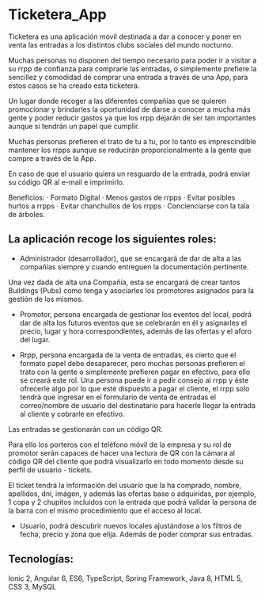 # Ticketera_App

Ticketera es una aplicación móvil destinada a dar a conocer y poner en venta las entradas a los distintos clubs sociales del mundo nocturno.

Muchas personas no disponen del tiempo necesario para poder ir a visitar a su rrpp de confianza para comprarle las entradas, o simplemente prefiere la sencillez y comodidad de comprar una entrada a través de una App, para estos casos se ha creado esta ticketera.

Un lugar donde recoger a las diferentes compañías que se quieren promocionar y brindarles la oportunidad de darse a conocer a mucha más gente y poder reducir gastos ya que los rrpp dejarán de ser tan importantes aunque si tendrán un papel que cumplir.

Muchas personas prefieren el trato de tu a tu, por lo tanto es imprescindible mantener los rrpps aunque se reducirán proporcionalmente a la gente que compre a través de la App.

En caso de que el usuario quiera un resguardo de la entrada, podrá enviar su código QR al e-mail e imprimirlo.

Beneficios:
	· Formato Digital
	· Menos gastos de rrpps
	· Evitar posibles hurtos a rrpps
	· Evitar chanchullos de los rrpps
	· Concienciarse con la tala de árboles.


La aplicación recoge los siguientes roles:
-------------------------------------------
- Administrador (desarrollador), que se encargará de dar de alta a las compañías siempre y cuando entreguen la documentación pertinente.

Una vez dada de alta una Compañía, esta se encargará de crear tantos Buildings (Pubs) como tenga y asociarles los promotores asignados para la gestión de los mismos.

- Promotor, persona encargada de gestionar los eventos del local, podrá dar de alta los futuros eventos que se celebrarán en él y asignarles el precio, lugar y hora correspondientes, además de las ofertas y el aforo del lugar.

- Rrpp, persona encargada de la venta de entradas, es cierto que el formato papel debe desaparecer, pero muchas personas prefieren el trato con la gente o simplemente prefieren pagar en efectivo, para ello se creará este rol.
Una persona puede ir a pedir consejo al rrpp y éste ofrecerle algo por lo que esté dispuesto a pagar el cliente, el rrpp solo tendrá que ingresar en el formulario de venta de entradas el correo/nombre de usuario del destinatario para hacerle llegar la entrada al cliente y cobrarle en efectivo.

Las entradas se gestionarán con un código QR.

Para ello los porteros con el teléfono móvil de la empresa y su rol de promotor serán capaces de hacer una lectura de QR con la cámara al código QR del cliente que podrá visualizarlo en todo momento desde su perfil de usuario - tickets.

El ticket tendrá la información del usuario que la ha comprado, nombre, apellidos, dni, imágen, y además las ofertas base o adquiridas, por ejemplo, 1 copa y 2 chupitos incluidos con la entrada que podrá validar la persona de la barra con el mismo procedimiento que el acceso al local.

- Usuario, podrá descubrir nuevos locales ajustándose a los filtros de fecha, precio y zona que elija. Además de poder comprar sus entradas.


Tecnologías:
-------------

Ionic 2, Angular 6, ES6, TypeScript, Spring Framework, Java 8, HTML 5, CSS 3, MySQL
